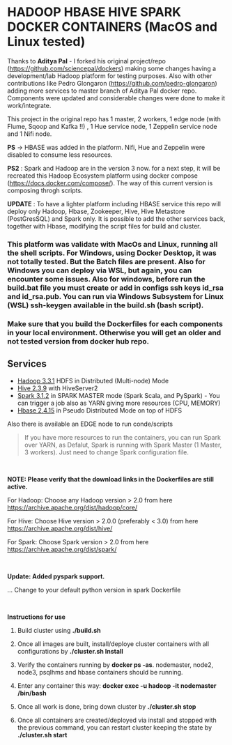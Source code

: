 # HADOOP HBASE HIVE SPARK DOCKER CONTAINERS (MacOS and Linux tested)

Thanks to **Aditya Pal** - I forked his original project/repo (https://github.com/sciencepal/dockers) making some changes having a development/lab Hadoop platform for testing purposes. Also with other contributions like Pedro Glongaron (https://github.com/pedro-glongaron) adding more services to master branch of Aditya Pal docker repo. Components were updated and considerable changes were done to make it work/integrate.

This project in the original repo has 1 master, 2 workers, 1 edge node (with Flume, Sqoop and Kafka !!) , 1 Hue service node, 1 Zeppelin service node and 1 Nifi node.


**PS** -> HBASE was added in the platform. Nifi, Hue and Zeppelin were disabled to consume less resources.

**PS2** : Spark and Hadoop are in the version 3 now. for a next step, it will be recreated this Hadoop Ecosystem platform using docker compose (https://docs.docker.com/compose/). The way of this current version is composing throgh scripts.

**UPDATE** : To have a lighter platform including HBASE service this repo will deploy only Hadoop, Hbase, Zookeeper, Hive, Hive Metastore (PostGresSQL) and Spark only. It is possible to add the other services back, together with Hbase, modifying the script files for build and cluster.

### This platform was validate with MacOs and Linux, running all the shell scripts. For Windows, using Docker Desktop, it was not totally tested. But the Batch files are present. Also for Windows you can deploy via WSL, but again, you can encounter some issues. Also for windows, before run the build.bat file you must create or add in configs ssh keys id_rsa and id_rsa.pub. You can run via Windows Subsystem for Linux (WSL) ssh-keygen available in the build.sh (bash script).

### Make sure that you build the Dockerfiles for each components in your local environment. Otherwise you will get an older and not tested version from docker hub repo.

## Services

* [Hadoop 3.3.1](http://hadoop.apache.org/docs/r3.3.1/) HDFS in  Distributed (Multi-node) Mode
* [Hive 2.3.9](http://hive.apache.org/) with HiveServer2
* [Spark 3.1.2](https://spark.apache.org/docs/3.1.2/) in SPARK MASTER mode (Spark Scala, and PySpark) - You can trigger a job also as YARN giving more resources (CPU, MEMORY)
* [Hbase 2.4.15](https://hbase.apache.org/)  in Pseudo Distributed Mode on top of HDFS

Also there is available an EDGE node to run conde/scripts

> If you have more resources to run the containers, you can run Spark over YARN, as Defalut, Spark is running with Spark Master (1 Master, 3 workers). Just need to change Spark configuration file.

<br />

**NOTE: Please verify that the download links in the Dockerfiles are still active.**

For Hadoop: Choose any Hadoop version > 2.0 from here https://archive.apache.org/dist/hadoop/core/

For Hive: Choose Hive version > 2.0.0 (preferably < 3.0) from here https://archive.apache.org/dist/hive/

For Spark: Choose Spark version > 2.0 from here https://archive.apache.org/dist/spark/

<br />

**Update: Added pyspark support.**

 ... Change to your default python version in spark Dockerfile

<br />

**Instructions for use**

1. Build cluster using **./build.sh**

2. Once all images are built, install/deploye cluster containers with all configurations by **./cluster.sh Install**

3. Verify the containers running by **docker ps -as**. nodemaster, node2, node3, psqlhms and hbase containers should be running.

4. Enter any container this way: **docker exec -u hadoop -it nodemaster /bin/bash**

5. Once all work is done, bring down cluster by **./cluster.sh stop**

6. Once all containers are created/deployed via install and stopped with the previous command, you can restart cluster keeping the state by **./cluster.sh start**
